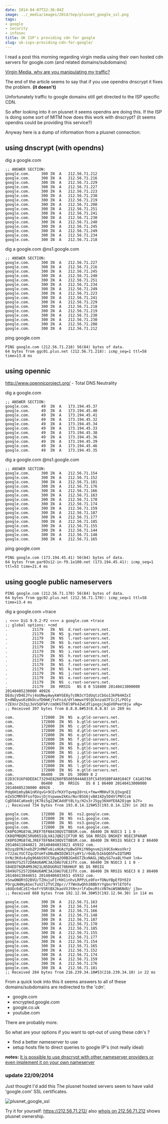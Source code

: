 ```yaml
---
date: 2014-04-07T22:36:04Z
image: ../_media/images/2014/Sep/plusnet_google_ssl.png
tags:
- google
- security
- infosec
title: UK ISP's providing cdn for google
slug: uk-isps-providing-cdn-for-google/
---
```


I read a post this morning regarding virgin media using their own hosted cdn servers for google.com (and related domains/subdomains)

<a href="https://www.reddit.com/r/privacy/comments/22bxxg/virgin_media_why_are_you_manipulating_my_traffic/" target="_blank">Virgin Media, why are you manipulating my traffic?</a>

The end of the article seems to say that if you use opendns dnscrypt it fixes the problem. **(it doesn't)**

Unfortunately traffic to google domains still get directed to the ISP specific CDN.

So after looking into it on plusnet it seems opendns are doing this.
If the ISP is doing some sort of MITM how does this work with dnscrypt? (it seems opendns could be providing this service?)

Anyway here is a dump of information from a plusnet connection:

**using dnscrypt (with opendns)**
-------------

dig a google.com

    ;; ANSWER SECTION:
    google.com.     300 IN  A   212.56.71.212
    google.com.     300 IN  A   212.56.71.216
    google.com.     300 IN  A   212.56.71.229
    google.com.     300 IN  A   212.56.71.227
    google.com.     300 IN  A   212.56.71.223
    google.com.     300 IN  A   212.56.71.238
    google.com.     300 IN  A   212.56.71.219
    google.com.     300 IN  A   212.56.71.208
    google.com.     300 IN  A   212.56.71.251
    google.com.     300 IN  A   212.56.71.241
    google.com.     300 IN  A   212.56.71.230
    google.com.     300 IN  A   212.56.71.240
    google.com.     300 IN  A   212.56.71.245
    google.com.     300 IN  A   212.56.71.249
    google.com.     300 IN  A   212.56.71.234
    google.com.     300 IN  A   212.56.71.218

dig a google.com @ns1.google.com

    ;; ANSWER SECTION:
    google.com.     300 IN  A   212.56.71.227
    google.com.     300 IN  A   212.56.71.216
    google.com.     300 IN  A   212.56.71.245
    google.com.     300 IN  A   212.56.71.240
    google.com.     300 IN  A   212.56.71.251
    google.com.     300 IN  A   212.56.71.234
    google.com.     300 IN  A   212.56.71.249
    google.com.     300 IN  A   212.56.71.223
    google.com.     300 IN  A   212.56.71.241
    google.com.     300 IN  A   212.56.71.229
    google.com.     300 IN  A   212.56.71.218
    google.com.     300 IN  A   212.56.71.219
    google.com.     300 IN  A   212.56.71.238
    google.com.     300 IN  A   212.56.71.230
    google.com.     300 IN  A   212.56.71.208
    google.com.     300 IN  A   212.56.71.212

ping google.com

    PING google.com (212.56.71.218) 56(84) bytes of data.
    64 bytes from ggc01.plus.net (212.56.71.218): icmp_seq=1 ttl=58 time=13.8 ms

**using opennic**
------------

http://www.opennicproject.org/ - Total DNS Neutrality

dig a google.com

    ;; ANSWER SECTION:
    google.com.     49  IN  A   173.194.45.37
    google.com.     49  IN  A   173.194.45.40
    google.com.     49  IN  A   173.194.45.41
    google.com.     49  IN  A   173.194.45.32
    google.com.     49  IN  A   173.194.45.34
    google.com.     49  IN  A   173.194.45.33
    google.com.     49  IN  A   173.194.45.38
    google.com.     49  IN  A   173.194.45.36
    google.com.     49  IN  A   173.194.45.39
    google.com.     49  IN  A   173.194.45.46
    google.com.     49  IN  A   173.194.45.35

dig a google.com @ns1.google.com

    ;; ANSWER SECTION:
    google.com.     300 IN  A   212.56.71.154
    google.com.     300 IN  A   212.56.71.152
    google.com.     300 IN  A   212.56.71.181
    google.com.     300 IN  A   212.56.71.176
    google.com.     300 IN  A   212.56.71.166
    google.com.     300 IN  A   212.56.71.163
    google.com.     300 IN  A   212.56.71.170
    google.com.     300 IN  A   212.56.71.174
    google.com.     300 IN  A   212.56.71.159
    google.com.     300 IN  A   212.56.71.187
    google.com.     300 IN  A   212.56.71.177
    google.com.     300 IN  A   212.56.71.185
    google.com.     300 IN  A   212.56.71.155
    google.com.     300 IN  A   212.56.71.144
    google.com.     300 IN  A   212.56.71.148
    google.com.     300 IN  A   212.56.71.165

ping google.com

    PING google.com (173.194.45.41) 56(84) bytes of data.
    64 bytes from par03s12-in-f9.1e100.net (173.194.45.41): icmp_seq=1 ttl=53 time=21.4 ms


**using google public nameservers**
-------------------------

    PING google.com (212.56.71.170) 56(84) bytes of data.
    64 bytes from ggc02.plus.net (212.56.71.170): icmp_seq=1 ttl=58 time=13.4 ms

dig a google.com +trace

    ; <<>> DiG 9.9.2-P2 <<>> a google.com +trace
    ;; global options: +cmd
    .           21179   IN  NS  d.root-servers.net.
    .           21179   IN  NS  g.root-servers.net.
    .           21179   IN  NS  l.root-servers.net.
    .           21179   IN  NS  b.root-servers.net.
    .           21179   IN  NS  m.root-servers.net.
    .           21179   IN  NS  i.root-servers.net.
    .           21179   IN  NS  h.root-servers.net.
    .           21179   IN  NS  a.root-servers.net.
    .           21179   IN  NS  f.root-servers.net.
    .           21179   IN  NS  k.root-servers.net.
    .           21179   IN  NS  j.root-servers.net.
    .           21179   IN  NS  e.root-servers.net.
    .           21179   IN  NS  c.root-servers.net.
    .           21179   IN  RRSIG   NS 8 0 518400 20140413000000 20140405230000 40926 . DEdujVD4EJYvj4oUNwyAwykWYGE8y7cON3cYIdUqtzCbGo13kP64HZxI E+dNDywsKz0kUcufD0mKjYxFnid/dYlmmwxY9lQCknzaU7FIc2l/POly rZEXnrZXZqi3oVSQFkP/cmOKGTh8l9Pk4ZwCdTipogsjkqGVOPeet0jw xRg=
    ;; Received 397 bytes from 8.8.8.8#53(8.8.8.8) in 269 ms

    com.            172800  IN  NS  a.gtld-servers.net.
    com.            172800  IN  NS  b.gtld-servers.net.
    com.            172800  IN  NS  c.gtld-servers.net.
    com.            172800  IN  NS  d.gtld-servers.net.
    com.            172800  IN  NS  e.gtld-servers.net.
    com.            172800  IN  NS  f.gtld-servers.net.
    com.            172800  IN  NS  g.gtld-servers.net.
    com.            172800  IN  NS  h.gtld-servers.net.
    com.            172800  IN  NS  i.gtld-servers.net.
    com.            172800  IN  NS  j.gtld-servers.net.
    com.            172800  IN  NS  k.gtld-servers.net.
    com.            172800  IN  NS  l.gtld-servers.net.
    com.            172800  IN  NS  m.gtld-servers.net.
    com.            86400   IN  DS  30909 8 2 E2D3C916F6DEEAC73294E8268FB5885044A833FC5459588F4A9184CF C41A5766
    com.            86400   IN  RRSIG   DS 8 1 86400 20140413000000 20140405230000 40926 . Pdq6H1mhyBA1nRVqvG+9CEvfKXYTqvmpI0rnL+fmw+MRHvF3LQ3xgnEI eZo5CMRh9fsofQovjDjVspwww2kKo/NurBSG6jvBA1kDy5O4VlPNtCs6 CgD564CaKee8jjK70i5g22WCAddFt8Lty/H2s3rJ5gy36kHfE8A2Ojqm bJY=
    ;; Received 734 bytes from 193.0.14.129#53(193.0.14.129) in 263 ms

    google.com.     172800  IN  NS  ns2.google.com.
    google.com.     172800  IN  NS  ns1.google.com.
    google.com.     172800  IN  NS  ns3.google.com.
    google.com.     172800  IN  NS  ns4.google.com.
    CK0POJMG874LJREF7EFN8430QVIT8BSM.com. 86400 IN NSEC3 1 1 0 - CK0QFMDQRCSRU0651QLVA1JQB21IF7UR NS SOA RRSIG DNSKEY NSEC3PARAM
    CK0POJMG874LJREF7EFN8430QVIT8BSM.com. 86400 IN RRSIG NSEC3 8 2 86400 20140411044821 20140404033821 45932 com. N3zqzBYNJnebZPJnMWTx6ixHUAzYpBw5FKiYN9gnvm2ik9C6vWxoVkr2 r7J2aLYUCfZqcQYoHfsDNuBWIDZW3Jty0Y1/r0oB/b1kbQO5FwIQTbMO UrNz3Kds4yOg96AbS93C58yg2O0B2Gm6GTZkxNAGLjNQySG7oa8LYheH lnk=
    S849U7S2572D0AU6AMC3AJOAU7UEJJTV.com. 86400 IN NSEC3 1 1 0 - S84ED76QR4M9JN21LN5DUGRUI706HHUF NS DS RRSIG
    S849U7S2572D0AU6AMC3AJOAU7UEJJTV.com. 86400 IN RRSIG NSEC3 8 2 86400 20140413044651 20140406033651 45932 com. sSnwONORtD2BVU/TZHujuFIrKH1inhvLRPPzLo9Fo+fONuYBpEfDY6IV POrgLN4NyASecTuV2l2TVCZ0pr//77WnXwQhh38BbYrYgbnr9YlEfOfo i6UQc6dCzEI+bxFrVSRtBXJkaoVVJtN+zrlFxDezRtcVN7miWSN6NdU/ j3o=
    ;; Received 660 bytes from 192.12.94.30#53(192.12.94.30) in 114 ms

    google.com.     300 IN  A   212.56.71.163
    google.com.     300 IN  A   212.56.71.144
    google.com.     300 IN  A   212.56.71.166
    google.com.     300 IN  A   212.56.71.148
    google.com.     300 IN  A   212.56.71.187
    google.com.     300 IN  A   212.56.71.170
    google.com.     300 IN  A   212.56.71.185
    google.com.     300 IN  A   212.56.71.155
    google.com.     300 IN  A   212.56.71.177
    google.com.     300 IN  A   212.56.71.154
    google.com.     300 IN  A   212.56.71.165
    google.com.     300 IN  A   212.56.71.152
    google.com.     300 IN  A   212.56.71.174
    google.com.     300 IN  A   212.56.71.159
    google.com.     300 IN  A   212.56.71.176
    google.com.     300 IN  A   212.56.71.181
    ;; Received 284 bytes from 216.239.34.10#53(216.239.34.10) in 22 ms

From a quick look into this it seems answers to all of these domains/subdomains are redirected to the 'cdn'.

* google.com
* encrypted.google.com
* google.co.uk
* youtube.com

There are probably more.

So what are your options if you want to opt-out of using these cdn's ?

* find a better nameserver to use
* setup hosts file to direct queries to google IP's (not really ideal)

**notes:** [It is possible to use dnscrypt with other nameserver providers or even implement it on your own nameserver](http://equk.co.uk/2014/04/07/using-dnscrypt-without-opendns/)

### update 22/09/2014

Just thought I'd add this
The plusnet hosted servers seem to have valid 'google.com' SSL certificates.

<p class="text-center"><img alt="plusnet_google_ssl" src="/media/images/2014/Sep/plusnet_google_ssl.png"></p>

Try it for yourself: <a href="https://212.56.71.212/" target="_blank">https://212.56.71.212/</a> also <a href="http://whois.domaintools.com/212.56.71.212" target="_blank">whois on 212.56.71.212</a> shows plusnet ownership.

